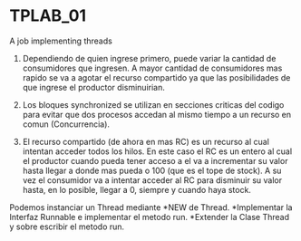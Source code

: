 # TPLAB_01
A job implementing threads

1. Dependiendo de quien ingrese primero, puede variar la cantidad de consumidores que ingresen. A mayor cantidad de consumidores mas rapido se va a agotar el recurso compartido ya que las posibilidades de que ingrese el productor disminuirian.

2. Los bloques synchronized se utilizan en secciones criticas del codigo para evitar que dos procesos accedan al mismo tiempo a un recurso en comun (Concurrencia). 

3. El recurso compartido (de ahora en mas RC) es un recurso al cual intentan acceder todos los hilos. En este caso el RC es un entero al cual el productor cuando pueda tener acceso a el va a incrementar su valor hasta llegar a donde mas pueda o 100 (que es el tope de stock). A su vez el consumidor va a intentar acceder al RC para disminuir su valor hasta, en lo posible, llegar a 0, siempre y cuando haya stock.

Podemos instanciar un Thread mediante
      *NEW de Thread.
      *Implementar la Interfaz Runnable e implementar el metodo run.
      *Extender la Clase Thread y sobre escribir el metodo run.
